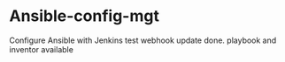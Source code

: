 # Ansible-config-mgt
Configure Ansible with Jenkins
test webhook
update done. playbook and inventor available
